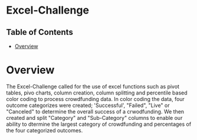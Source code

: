 # Excel-Challenge
## Table of Contents
* [Overview](#overview)
# Overview
The Excel-Challenge called for the use of excel functions such as pivot tables, pivo charts, column creation, column splitting and percentile based color coding to process crowdfunding data. In color coding the data, four outcome categorizes were created; 'Successful', "Failed", "Live" or "Canceled" to determine the overall success of a crwodfunding. We then created and split "Category" and "Sub-Category" columns to enable our ability to dtermine the largest category of crowdfunding and percentages of the four categorized outcomes.

